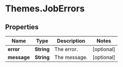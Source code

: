 # Themes.JobErrors

## Properties
Name | Type | Description | Notes
------------ | ------------- | ------------- | -------------
**error** | **String** | The error. | [optional] 
**message** | **String** | The message. | [optional] 
